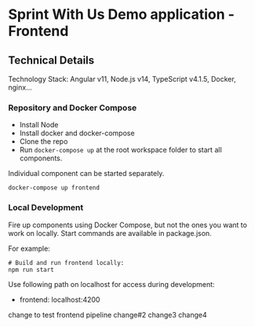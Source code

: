 # Sprint With Us Demo application - Frontend


## Technical Details

Technology Stack: Angular v11, Node.js v14, TypeScript v4.1.5, Docker, nginx...

### Repository and Docker Compose
- Install Node
- Install docker and docker-compose
- Clone the repo
- Run `docker-compose up` at the root workspace folder to start all components.

Individual component can be started separately.

```
docker-compose up frontend
```

### Local Development
Fire up components using Docker Compose, but not the ones you want to work on locally.  Start commands are available in package.json.

For example:
```
# Build and run frontend locally:
npm run start
```
Use following path on localhost for access during development:

- frontend: localhost:4200

change to test frontend pipeline
change#2
change3
change4


